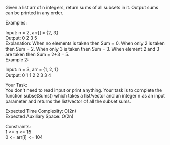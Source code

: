 Given a list arr of n integers, return sums of all subsets in it. Output sums can be printed in any order.</br>

Examples:</br>

Input: n = 2, arr[] = {2, 3}</br>
Output: 0 2 3 5</br>
Explanation: When no elements is taken then Sum = 0. When only 2 is taken then Sum = 2. When only 3 is taken then Sum = 3. When element 2 and 3 are taken then Sum = 2+3 = 5.</br>
Example 2:</br>

Input: n = 3, arr = {1, 2, 1}</br>
Output: 0 1 1 2 2 3 3 4</br>
 
Your Task:  </br>
You don't need to read input or print anything. Your task is to complete the function subsetSums() which takes a list/vector and an integer n as an input parameter and returns the list/vector of all the subset sums.</br>

Expected Time Complexity: O(2n)</br>
Expected Auxiliary Space: O(2n)</br>

Constraints:</br>
1 <= n <= 15</br>
0 <= arr[i] <= 104</br>
